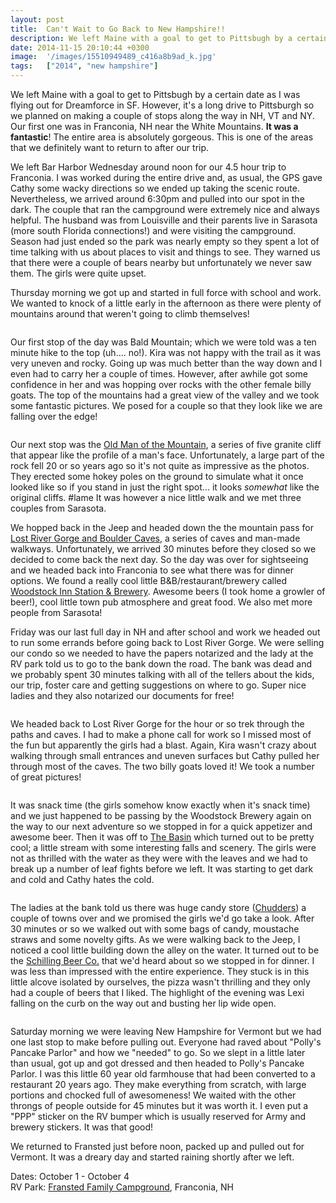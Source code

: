 ```yaml
---
layout: post
title:  Can't Wait to Go Back to New Hampshire!!
description: We left Maine with a goal to get to Pittsbugh by a certain date as I was fl...
date: 2014-11-15 20:10:44 +0300
image:  '/images/15510949489_c416a8b9ad_k.jpg'
tags:   ["2014", "new hampshire"]
---
```

<p>We left Maine with a goal to get to Pittsbugh by a certain date as I was flying out for Dreamforce in SF. However, it's a long drive to Pittsburgh so we planned on making a couple of stops along the way in NH, VT and NY. Our first one was in Franconia, NH near the White Mountains. <strong>It was a fantastic</strong>! The entire area is absolutely gorgeous. This is one of the areas that we definitely want to return to after our trip.</p>
<p>We left Bar Harbor Wednesday around noon for our 4.5 hour trip to Franconia. I was worked during the entire drive and, as usual, the GPS gave Cathy some wacky directions so we ended up taking the scenic route. Nevertheless, we arrived around 6:30pm and pulled into our spot in the dark. The couple that ran the campground were extremely nice and always helpful. The husband was from Louisville and their parents live in Sarasota (more south Florida connections!) and were visiting the campground. Season had just ended so the park was nearly empty so they spent a lot of time talking with us about places to visit and things to see. They warned us that there were a couple of bears nearby but unfortunately we never saw them. The girls were quite upset.</p>
<p>Thursday morning we got up and started in full force with school and work. We wanted to knock of a little early in the afternoon as there were plenty of mountains around that weren't going to climb themselves!</p>
<p><img src="images/15077496443_fc51dced0f_k.jpg" alt="" ></p>
<p>Our first stop of the day was Bald Mountain; which we were told was a ten minute hike to the top (uh.... no!). Kira was not happy with the trail as it was very uneven and rocky. Going up was much better than the way down and I even had to carry her a couple of times. However, after awhile got some confidence in her and was hopping over rocks with the other female billy goats. The top of the mountains had a great view of the valley and we took some fantastic pictures. We posed for a couple so that they look like we are falling over the edge!</p>
<p><img src="images/15698474602_39063d3931_k.jpg" alt="" ></p>
<p>Our next stop was the <a href="https://www.google.com/webhp?sourceid=chrome-instant&amp;ion=1&amp;espv=2&amp;ie=UTF-8#q=old%20man%20of%20the%20mountain">Old Man of the Mountain</a>, a series of five granite cliff that appear like the profile of a man's face. Unfortunately, a large part of the rock fell 20 or so years ago so it's not quite as impressive as the photos. They erected some hokey poles on the ground to simulate what it once looked like so if you stand in just the right spot... it looks <em>somewhat</em> like the original cliffs. #lame It was however a nice little walk and we met three couples from Sarasota.</p>
<p>We hopped back in the Jeep and headed down the the mountain pass for <a href="http://www.findlostriver.com">Lost River Gorge and Boulder Caves</a>, a series of caves and man-made walkways. Unfortunately, we arrived 30 minutes before they closed so we decided to come back the next day. So the day was over for sightseeing and we headed back into Franconia to see what there was for dinner options. We found a really cool little B&amp;B/restaurant/brewery called <a href="http://woodstockinnnh.com/">Woodstock Inn Station &amp; Brewery</a>. Awesome beers (I took home a growler of beer!), cool little town pub atmosphere and great food. We also met more people from Sarasota!</p>
<p>Friday was our last full day in NH and after school and work we headed out to run some errands before going back to Lost River Gorge. We were selling our condo so we needed to have the papers notarized and the lady at the RV park told us to go to the bank down the road. The bank was dead and we probably spent 30 minutes talking with all of the tellers about the kids, our trip, foster care and getting suggestions on where to go. Super nice ladies and they also notarized our documents for free!</p>
<p><img src="images/15694861371_d81f697b78_k.jpg" alt="" ></p>
<p>We headed back to Lost River Gorge for the hour or so trek through the paths and caves. I had to make a phone call for work so I missed most of the fun but apparently the girls had a blast. Again, Kira wasn't crazy about walking through small entrances and uneven surfaces but Cathy pulled her through most of the caves. The two billy goats loved it! We took a number of great pictures!</p>
<p><img src="images/15696758465_e11c4991f5_k.jpg" alt="" ></p>
<p>It was snack time (the girls somehow know exactly when it's snack time) and we just happened to be passing by the Woodstock Brewery again on the way to our next adventure so we stopped in for a quick appetizer and awesome beer. Then it was off to <a href="http://www.fs.usda.gov/recarea/whitemountain/recreation/recarea/?recid=74565&amp;actid=50">The Basin</a> which turned out to be pretty cool; a little stream with some interesting falls and scenery. The girls were not as thrilled with the water as they were with the leaves and we had to break up a number of leaf fights before we left. It was starting to get dark and cold and Cathy hates the cold.</p>
<p><img src="images/15694847421_033d50f897_k.jpg" alt="" ></p>
<p>The ladies at the bank told us there was huge candy store (<a href="http://www.chutters.com/candy/">Chudders</a>) a couple of towns over and we promised the girls we'd go take a look. After 30 minutes or so we walked out with some bags of candy, moustache straws and some novelty gifts. As we were walking back to the Jeep, I noticed a cool little building down the alley on the water. It turned out to be the <a href="http://www.schillingbeer.com/">Schilling Beer Co.</a> that we'd heard about so we stopped in for dinner. I was less than impressed with the entire experience. They stuck is in this little alcove isolated by ourselves, the pizza wasn't thrilling and they only had a couple of beers that I liked. The highlight of the evening was Lexi falling on the curb on the way out and busting her lip wide open.</p>
<p><img src="images/15694847141_b64a500ac5_k.jpg" alt="" ></p>
<p>Saturday morning we were leaving New Hampshire for Vermont but we had one last stop to make before pulling out. Everyone had raved about &quot;Polly's Pancake Parlor&quot; and how we &quot;needed&quot; to go. So we slept in a little later than usual, got up and got dressed and then headed to Polly's Pancake Parlor. I was this little 60 year old farmhouse that had been converted to a restaurant 20 years ago. They make everything from scratch, with large portions and chocked full of awesomeness! We waited with the other throngs of people outside for 45 minutes but it was worth it. I even put a &quot;PPP&quot; sticker on the RV bumper which is usually reserved for Army and brewery stickers. It was that good!</p>
<p>We returned to Fransted just before noon, packed up and pulled out for Vermont. It was a dreary day and started raining shortly after we left.</p>
<p>Dates: October 1 - October 4<br>
RV Park: <a href="http://franstedcampground.com/">Fransted Family Campground</a>, Franconia, NH</p>

